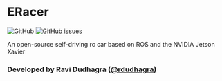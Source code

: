 # ERacer
![GitHub](https://img.shields.io/github/license/rdudhagra/eracer) [![GitHub issues](https://img.shields.io/github/issues/rdudhagra/eracer)](https://github.com/rdudhagra/eracer/issues)

An open-source self-driving rc car based on ROS and the NVIDIA Jetson Xavier
### Developed by Ravi Dudhagra ([@rdudhagra](github.com/rdudhagra))

